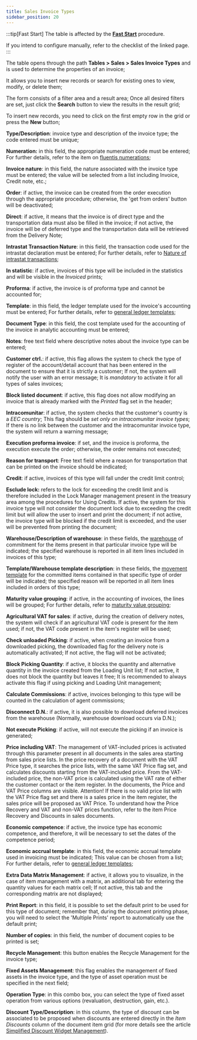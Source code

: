 ```yaml
---
title: Sales Invoice Types 
sidebar_position: 20
---
```


:::tip[Fast Start]
The table is affected by the [**Fast Start**](/docs/guide/fast-start) procedure.

If you intend to configure manually, refer to the checklist of the linked page.
:::

The table opens through the path **Tables > Sales > Sales Invoice Types** and is used to determine the properties of an invoice;

It allows you to insert new records or search for existing ones to view, modify, or delete them;

The form consists of a filter area and a result area; Once all desired filters are set, just click the **Search** button to view the results in the result grid;

To insert new records, you need to click on the first empty row in the grid or press the **New** button;

**Type/Description**: invoice type and description of the invoice type; the code entered must be unique;

**Numeration:** in this field, the appropriate numeration code must be entered; For further details, refer to the item on [fluentis numerations](/docs/configurations/tables/fluentis-numerations);

**Invoice nature**: in this field, the nature associated with the invoice type must be entered; the value will be selected from a list including Invoice, Credit note, etc.;

**Order**: if active, the invoice can be created from the order execution through the appropriate procedure; otherwise, the 'get from orders' button will be deactivated;

**Direct**: if active, it means that the invoice is of direct type and the transportation data must also be filled in the invoice; if not active, the invoice will be of deferred type and the transportation data will be retrieved from the Delivery Note;

**Intrastat Transaction Nature**: in this field, the transaction code used for the intrastat declaration must be entered; For further details, refer to [Nature of intrastat transactions](/docs/configurations/tables/finance/nature-of-intrastat-transaction);

**In statistic**: if active, invoices of this type will be included in the statistics and will be visible in the *Invoiced* prints;

**Proforma**: if active, the invoice is of proforma type and cannot be accounted for;

**Template**: in this field, the ledger template used for the invoice's accounting must be entered; For further details, refer to [general ledger templates](/docs/configurations/tables/finance/ledger-records-templates/insert-ledger-records-templates/recording-detail);

**Document Type**: in this field, the cost template used for the accounting of the invoice in analytic accounting must be entered;

**Notes**: free text field where descriptive notes about the invoice type can be entered;

**Customer ctrl.**: if active, this flag allows the system to check the type of register of the account/detail account that has been entered in the document to ensure that it is strictly a customer; If not, the system will notify the user with an error message; It is *mandatory* to activate it for all types of sales invoices;

**Block listed document**: if active, this flag does not allow modifying an invoice that is already marked with the *Printed* flag set in the header;

**Intracomunitar**: if active, the system checks that the customer's country is a *EEC country*; This flag should be *set only on intracomunitar invoice types*; If there is no link between the customer and the intracomunitar invoice type, the system will return a warning message;

**Execution proforma invoice**: if set, and the invoice is proforma, the execution execute the order; otherwise, the order remains not executed;

**Reason for transport**: Free text field where a reason for transportation that can be printed on the invoice should be indicated;

**Credit**: if active, invoices of this type will fall under the credit limit control;

**Esclude lock:** refers to the lock for exceeding the credit limit and is therefore included in the Lock Manager management present in the treasury area among the procedures for Using Credits. If active, the system for this invoice type will not consider the document lock due to exceeding the credit limit but will allow the user to insert and print the document; if not active, the invoice type will be blocked if the credit limit is exceeded, and the user will be prevented from printing the document;

**Warehouse/Description of warehouse**: in these fields, the [warehouse](/docs/configurations/tables/logistics/warehouses) of commitment for the items present in that particular invoice type will be indicated; the specified warehouse is reported in all item lines included in invoices of this type; 

**Template/Warehouse template description**: in these fields, the [movement template](/docs/configurations/tables/logistics/warehouse-templates) for the committed items contained in that specific type of order will be indicated; the specified reason will be reported in all item lines included in orders of this type; 

**Maturity value grouping**: if active, in the accounting of invoices, the lines will be grouped; For further details, refer to [maturity value grouping](/docs/finance-area/maturity-values/maturity-values/maturity-value-grouping);

**Agricultural VAT for sales**: if active, during the creation of delivery notes, the system will check if an agricultural VAT code is present for the item used; if not, the VAT code present in the item's register will be used;

**Check unloaded Picking**: if active, when creating an invoice from a downloaded picking, the downloaded flag for the delivery note is automatically activated; If not active, the flag will not be activated;

**Block Picking Quantity**: if active, it blocks the quantity and alternative quantity in the invoice created from the Loading Unit list; If not active, it does not block the quantity but leaves it free; It is recommended to always activate this flag if using picking and Loading Unit management;

**Calculate Commissions**: if active, invoices belonging to this type will be counted in the calculation of agent commissions;

**Disconnect D.N.**: if active, it is also possible to download deferred invoices from the warehouse (Normally, warehouse download occurs via D.N.);

**Not execute Picking**: if active, will not execute the picking if an invoice is generated;

**Price including VAT**: The management of VAT-included prices is activated through this parameter present in all documents in the sales area starting from sales price lists. In the price recovery of a document with the VAT Price type, it searches the price lists, with the same VAT Price flag set, and calculates discounts starting from the VAT-included price. From the VAT-included price, the non-VAT price is calculated using the VAT rate of either the customer contact or the item register. In the documents, the Price and VAT Price columns are visible. Attention! If there is no valid price list with the VAT Price flag set and there is a sales price in the item register, the sales price will be proposed as VAT Price. To understand how the Price Recovery and VAT and non-VAT prices function, refer to the item Price Recovery and Discounts in sales documents.

**Economic competence**: if active, the invoice type has economic competence, and therefore, it will be necessary to set the dates of the competence period;

**Economic accrual template**: in this field, the economic accrual template used in invoicing must be indicated; This value can be chosen from a list; For further details, refer to [general ledger templates](/docs/configurations/tables/finance/ledger-records-templates/search-ledger-records-templates);

**Extra Data Matrix Management**: if active, it allows you to visualize, in the case of item management with a matrix, an additional tab for entering the quantity values for each matrix cell; If not active, this tab and the corresponding matrix are not displayed;

**Print Report**: in this field, it is possible to set the default print to be used for this type of document; remember that, during the document printing phase, you will need to select the 'Multiple Prints' report to automatically use the default print;

**Number of copies**: in this field, the number of document copies to be printed is set;

**Recycle Management**: this button enables the Recycle Management for the invoice type;

**Fixed Assets Management**: this flag enables the management of fixed assets in the invoice type, and the type of asset operation must be specified in the next field;

**Operation Type**: in this combo box, you can select the type of fixed asset operation from various options (revaluation, destruction, gain, etc.).

**Discount Type/Description**: in this column, the type of discount can be associated to be proposed when discounts are entered directly in the *Item Discounts* column of the document item grid (for more details see the article [Simplified Discount Widget Management](/docs/sales/sales-flow/discount-widget)).
